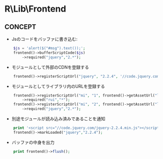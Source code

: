 R\Lib\Frontend
========================================

CONCEPT
--------

- Jsのコードをバッファに書き込む:
```php
    $js = 'alert($("#msg").text());';
    frontend()->bufferScriptCode($js)
        ->required("jquery","2.*");
```
    
- モジュールとして外部のCDNを登録する
```php
    frontend()->registerScriptUrl("jquery", "2.2.4", '//code.jquery.com/jquery-2.2.4.min.js');
```

- モジュールとしてライブラリ内のURLを登録する
```php
    frontend()->registerScriptUrl("mi", "1", frontend()->getAssetUrl("lib").'/js_rui/rui.mi/index.js')
        ->required("rui","*");
    frontend()->registerScriptUrl("mi", "2", frontend()->getAssetUrl("lib").'/js_rui/jquery.mi/index.js')
        ->required("jquery","2.*");
```

- 別途モジュールが読み込み済みであることを通知
```php
    print '<script src="//code.jquery.com/jquery-2.2.4.min.js"></script>';
    frontend()->markLoaded("jquery","2.2.4");
```

- バッファの中身を出力
```php
    print frontend()->flush();
```

